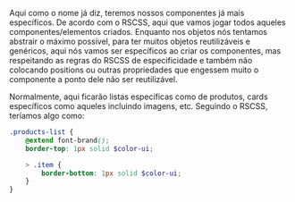 Aqui como o nome já diz, teremos nossos componentes já mais específicos. De acordo com o RSCSS, aqui que vamos jogar todos aqueles componentes/elementos criados. Enquanto nos objetos nós tentamos abstrair o máximo possível, para ter muitos objetos reutilizáveis e genéricos, aqui nós vamos ser específicos ao criar os componentes, mas respeitando as regras do RSCSS de especificidade e também não colocando positions ou outras propriedades que engessem muito o componente a ponto dele não ser reutilizável.

Normalmente, aqui ficarão listas específicas como de produtos, cards específicos como aqueles incluindo imagens, etc. Seguindo o RSCSS, teríamos algo como:

``` scss
.products-list {
    @extend font-brand();
    border-top: 1px solid $color-ui;

    > .item {
        border-bottom: 1px solid $color-ui;
    }
}
```